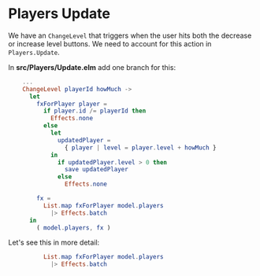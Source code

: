 # Players Update

We have an `ChangeLevel` that triggers when the user hits both the decrease or increase level buttons. We need to account for this action in `Players.Update`.

In __src/Players/Update.elm__ add one branch for this:

```elm
    ...
    ChangeLevel playerId howMuch ->
      let
        fxForPlayer player =
          if player.id /= playerId then
            Effects.none
          else
            let
              updatedPlayer =
                { player | level = player.level + howMuch }
            in
              if updatedPlayer.level > 0 then
                save updatedPlayer
              else
                Effects.none

        fx =
          List.map fxForPlayer model.players
            |> Effects.batch
      in
        ( model.players, fx )
```

Let's see this in more detail:

```elm
          List.map fxForPlayer model.players
            |> Effects.batch
```

